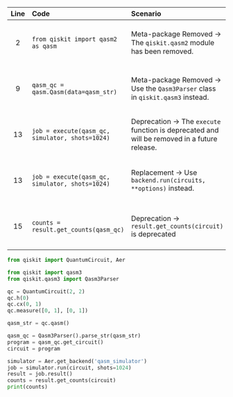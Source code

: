 | Line | Code | Scenario | Reference | Artifact | Refactoring |
| :--: | :--- | :------- | :-------: | :------- | :---------- |
| 2 | `from qiskit import qasm2 as qasm` | Meta-package Removed -> The `qiskit.qasm2` module has been removed. | qrn_tax_ddbb-77c9d252-896c-4f41-9364-622977885885 | qiskit.qasm2 | `from qiskit import qasm3` |
| 9 | `qasm_qc = qasm.Qasm(data=qasm_str)` | Meta-package Removed -> Use the `Qasm3Parser` class in `qiskit.qasm3` instead. | qrn_tax_ddbb-0194a941-0c90-4426-b709-f89571806409 | qiskit.qasm2 | `from qiskit.qasm3 import Qasm3Parser`<br>`qasm_qc = Qasm3Parser().parse_str(qasm_str)` |
| 13 | `job = execute(qasm_qc, simulator, shots=1024)` | Deprecation -> The `execute` function is deprecated and will be removed in a future release. | qrn_tax_ddbb-39c65228-ddc6-47c7-860e-576307ca8858 | qiskit.execute |  |
| 13 | `job = execute(qasm_qc, simulator, shots=1024)` | Replacement ->  Use `backend.run(circuits, **options)` instead. | qrn_tax_ddbb-885896ff-5efd-4422-936c-2539f7760c98 | qiskit.execute | `job = simulator.run(circuit, shots=1024)` |
| 15 | `counts = result.get_counts(qasm_qc)` | Deprecation -> `result.get_counts(circuit)` is deprecated  | qrn_tax_ddbb-5684dd22-d906-41d6-940c-501169c30344 | qiskit.result.Result#get_counts | `counts = result.get_counts(circuit)` |

```python
from qiskit import QuantumCircuit, Aer

from qiskit import qasm3
from qiskit.qasm3 import Qasm3Parser

qc = QuantumCircuit(2, 2)
qc.h(0)
qc.cx(0, 1)
qc.measure([0, 1], [0, 1])

qasm_str = qc.qasm()

qasm_qc = Qasm3Parser().parse_str(qasm_str)
program = qasm_qc.get_circuit()
circuit = program

simulator = Aer.get_backend('qasm_simulator')
job = simulator.run(circuit, shots=1024)
result = job.result()
counts = result.get_counts(circuit)
print(counts)
```